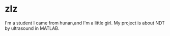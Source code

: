 # zlz
I'm a student
I came from hunan,and I'm a little girl.
My project is about NDT by  ultrasound in MATLAB.
